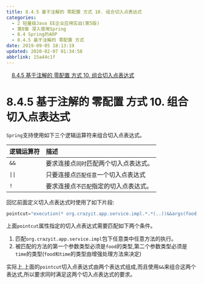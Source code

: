 ```yaml
---
title: 8.4.5 基于注解的 零配置 方式 10. 组合切入点表达式
categories: 
  - 2 轻量级Java EE企业应用实战(第5版)
  - 第8章 深入使用Spring
  - 8.4 Spring的AOP
  - 8.4.5 基于注解的 零配置 方式
date: 2019-09-05 18:13:19
updated: 2020-02-07 01:34:58
abbrlink: 15a44c1f
---
```

<div id='my_toc'><a href="/JavaReadingNotes/15a44c1f/#8-4-5-基于注解的-零配置-方式-10-组合切入点表达式" class="header_1">8.4.5 基于注解的 零配置 方式 10. 组合切入点表达式</a>&nbsp;<br></div>
<style>.header_1{margin-left: 1em;}.header_2{margin-left: 2em;}.header_3{margin-left: 3em;}.header_4{margin-left: 4em;}.header_5{margin-left: 5em;}.header_6{margin-left: 6em;}</style>
<!--more-->
<script>if (navigator.platform.search('arm')==-1){document.getElementById('my_toc').style.display = 'none';}var e,p = document.getElementsByTagName('p');while (p.length>0) {e = p[0];e.parentElement.removeChild(e);}</script>

<!--end-->
<!--SSTStart-->
# 8.4.5 基于注解的 零配置 方式 10. 组合切入点表达式 #
`Spring`支持使用如下三个逻辑运算符来组合切入点表达式。

|逻辑运算符|描述|
|:---|:---|
|`&&`|要求连接点`同时`匹配两个切入点表达式。|
|<code>&#124;&#124;</code>|只要连接点`匹配任意`一个切入点表达式|
|`!`|要求连接点`不匹配`指定的切入点表达式。|

回忆前面定义切入点表达式时使用了如下片段:
```java
pointcut="execution(* org.crazyit.app.service.impl.*.*(..))&&args(food,time)"
```
上面`pointcut`属性指定的切入点表达式需要匹配如下两个条件。
1. 匹配`org.crazyit.app.service.impl`包下任意类中任意方法的执行。
2. 被匹配的方法的第一个参数类型必须是`food`的类型,第二个参数类型必须是`time`的类型(`food和time`的类型由增强处理方法来决定)

实际上,上面的`pointcut`切入点表达式由两个表达式组成,而且使用`&&`来组合这两个表达式,所以要求同时满足这两个切入点表达式的要求。
<!--SSTStop-->

